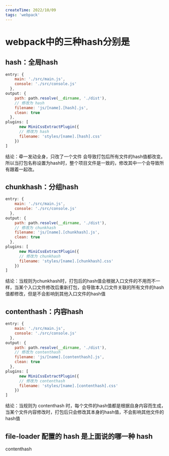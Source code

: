 ```yaml
---
createTime: 2022/10/09
tags: 'webpack'
---
```

# webpack中的三种hash分别是

## hash：全局hash

```js
entry: {
    main: './src/main.js',
    console: './src/console.js'
  },
output: {
    path: path.resolve(__dirname, './dist'),
    // 修改为 hash
    filename: 'js/[name].[hash].js',
    clean: true
  },
plugins: [
      new MiniCssExtractPlugin({
      // 修改为 hash
      filename: 'styles/[name].[hash].css'
    })
]

```

结论：牵一发动全身，只改了一个文件  会导致打包后所有文件的hash值都改变。所以当打包名称设置为hash时，整个项目文件是一致的，修改其中一个会导致所有跟着一起改。

## chunkhash：分组hash

```js
entry: {
    main: './src/main.js',
    console: './src/console.js'
  },
output: {
    path: path.resolve(__dirname, './dist'),
    // 修改为 chunkhash
    filename: 'js/[name].[chunkhash].js',
    clean: true
  },
plugins: [
      new MiniCssExtractPlugin({
      // 修改为 chunkhash
      filename: 'styles/[name].[chunkhash].css'
    })
]

```

结论：当规则为chunkhash时，打包后的hash值会根据入口文件的不用而不一样，当某个入口文件修改后重新打包，会导致本入口文件关联的所有文件的hash值都修改，但是不会影响到其他入口文件的hash值

## contenthash：内容hash

```js
entry: {
    main: './src/main.js',
    console: './src/console.js'
  },
output: {
    path: path.resolve(__dirname, './dist'),
    // 修改为 contenthash
    filename: 'js/[name].[contenthash].js',
    clean: true
  },
plugins: [
      new MiniCssExtractPlugin({
      // 修改为 contenthash
      filename: 'styles/[name].[contenthash].css'
    })
]

```

结论：当规则为 contenthash 时，每个文件的hash值都是根据自身内容而生成，当某个文件内容修改时，打包后只会修改其本身的hash值，不会影响其他文件的hash值

## file-loader 配置的 hash 是上面说的哪一种 hash

contenthash

